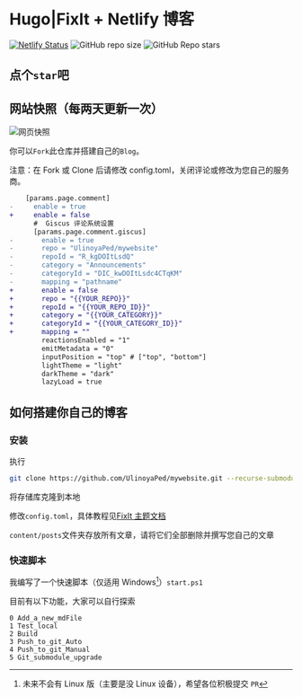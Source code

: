 # Hugo|FixIt + Netlify 博客

[![Netlify Status](https://api.netlify.com/api/v1/badges/908b7ce2-2e6d-43a7-bde4-5efd2fb1d168/deploy-status)](https://totapo.netlify.app)
![GitHub repo size](https://img.shields.io/github/repo-size/UlinoyaPed/mywebsite)
![GitHub Repo stars](https://img.shields.io/github/stars/UlinoyaPed/mywebsite)

## **点个`star`吧**

## 网站快照（每两天更新一次）

![网页快照](https://s0.wp.com/mshots/v1/https://totapo.netlify.app?w=&h=)

你可以`Fork`此仓库并搭建自己的`Blog`。

注意：在 Fork 或 Clone 后请修改 config.toml，关闭评论或修改为您自己的服务商。

```diff
    [params.page.comment]
-     enable = true
+     enable = false
      #  Giscus 评论系统设置
      [params.page.comment.giscus]
-       enable = true
-       repo = "UlinoyaPed/mywebsite"
-       repoId = "R_kgDOItLsdQ"
-       category = "Announcements"
-       categoryId = "DIC_kwDOItLsdc4CTqKM"
-       mapping = "pathname"
+       enable = false
+       repo = "{{YOUR_REPO}}"
+       repoId = "{{YOUR_REPO_ID}}"
+       category = "{{YOUR_CATEGORY}}"
+       categoryId = "{{YOUR_CATEGORY_ID}}"
+       mapping = ""
        reactionsEnabled = "1"
        emitMetadata = "0"
        inputPosition = "top" # ["top", "bottom"]
        lightTheme = "light"
        darkTheme = "dark"
        lazyLoad = true
```

## 如何搭建你自己的博客

### 安装

执行

```bash
git clone https://github.com/UlinoyaPed/mywebsite.git --recurse-submodules
```

将存储库克隆到本地

修改`config.toml`，具体教程见[FixIt 主题文档](https://fixit.lruihao.cn/zh-cn/)

`content/posts`文件夹存放所有文章，请将它们全部删除并撰写您自己的文章

### 快速脚本

我编写了一个快速脚本（仅适用 Windows[^1]）`start.ps1`

[^1]: 未来不会有 Linux 版（主要是没 Linux 设备），希望各位积极提交 `PR`

目前有以下功能，大家可以自行探索

```
0 Add_a_new_mdFile
1 Test_local
2 Build
3 Push_to_git_Auto
4 Push_to_git_Manual
5 Git_submodule_upgrade
```
